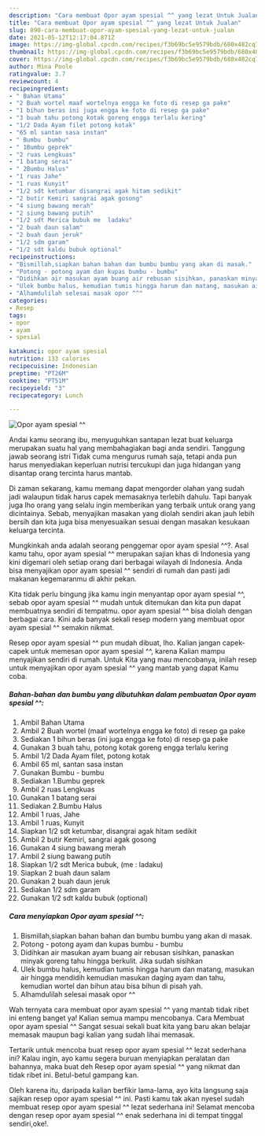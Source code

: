 ```yaml
---
description: "Cara membuat Opor ayam spesial ^^ yang lezat Untuk Jualan"
title: "Cara membuat Opor ayam spesial ^^ yang lezat Untuk Jualan"
slug: 890-cara-membuat-opor-ayam-spesial-yang-lezat-untuk-jualan
date: 2021-05-12T12:17:04.871Z
image: https://img-global.cpcdn.com/recipes/f3b69bc5e9579bdb/680x482cq70/opor-ayam-spesial-foto-resep-utama.jpg
thumbnail: https://img-global.cpcdn.com/recipes/f3b69bc5e9579bdb/680x482cq70/opor-ayam-spesial-foto-resep-utama.jpg
cover: https://img-global.cpcdn.com/recipes/f3b69bc5e9579bdb/680x482cq70/opor-ayam-spesial-foto-resep-utama.jpg
author: Mina Poole
ratingvalue: 3.7
reviewcount: 4
recipeingredient:
- " Bahan Utama"
- "2 Buah wortel maaf wortelnya engga ke foto di resep ga pake"
- "1 bihun beras ini juga engga ke foto di resep ga pake"
- "3 buah tahu potong kotak goreng engga terlalu kering"
- "1/2 Dada Ayam filet potong kotak"
- "65 ml santan sasa instan"
- " Bumbu  bumbu"
- " 1Bumbu geprek"
- "2 ruas Lengkuas"
- "1 batang serai"
- " 2Bumbu Halus"
- "1 ruas Jahe"
- "1 ruas Kunyit"
- "1/2 sdt ketumbar disangrai agak hitam sedikit"
- "2 butir Kemiri sangrai agak gosong"
- "4 siung bawang merah"
- "2 siung bawang putih"
- "1/2 sdt Merica bubuk me  ladaku"
- "2 buah daun salam"
- "2 buah daun jeruk"
- "1/2 sdm garam"
- "1/2 sdt kaldu bubuk optional"
recipeinstructions:
- "Bismillah,siapkan bahan bahan dan bumbu bumbu yang akan di masak."
- "Potong - potong ayam dan kupas bumbu - bumbu"
- "Didihkan air masukan ayam buang air rebusan sisihkan, panaskan minyak goreng tahu hingga berkulit. Jika sudah sisihkan"
- "Ulek bumbu halus, kemudian tumis hingga harum dan matang, masukan air hingga mendidih kemudian masukan daging ayam dan tahu, kemudian wortel dan bihun atau bisa bihun di pisah yah."
- "Alhamdulilah selesai masak opor ^^"
categories:
- Resep
tags:
- opor
- ayam
- spesial

katakunci: opor ayam spesial 
nutrition: 133 calories
recipecuisine: Indonesian
preptime: "PT26M"
cooktime: "PT51M"
recipeyield: "3"
recipecategory: Lunch

---
```



![Opor ayam spesial ^^](https://img-global.cpcdn.com/recipes/f3b69bc5e9579bdb/680x482cq70/opor-ayam-spesial-foto-resep-utama.jpg)

Andai kamu seorang ibu, menyuguhkan santapan lezat buat keluarga merupakan suatu hal yang membahagiakan bagi anda sendiri. Tanggung jawab seorang istri Tidak cuma mengurus rumah saja, tetapi anda pun harus menyediakan keperluan nutrisi tercukupi dan juga hidangan yang disantap orang tercinta harus mantab.

Di zaman  sekarang, kamu memang dapat mengorder olahan yang sudah jadi walaupun tidak harus capek memasaknya terlebih dahulu. Tapi banyak juga lho orang yang selalu ingin memberikan yang terbaik untuk orang yang dicintainya. Sebab, menyajikan masakan yang diolah sendiri akan jauh lebih bersih dan kita juga bisa menyesuaikan sesuai dengan masakan kesukaan keluarga tercinta. 



Mungkinkah anda adalah seorang penggemar opor ayam spesial ^^?. Asal kamu tahu, opor ayam spesial ^^ merupakan sajian khas di Indonesia yang kini digemari oleh setiap orang dari berbagai wilayah di Indonesia. Anda bisa menyajikan opor ayam spesial ^^ sendiri di rumah dan pasti jadi makanan kegemaranmu di akhir pekan.

Kita tidak perlu bingung jika kamu ingin menyantap opor ayam spesial ^^, sebab opor ayam spesial ^^ mudah untuk ditemukan dan kita pun dapat membuatnya sendiri di tempatmu. opor ayam spesial ^^ bisa diolah dengan berbagai cara. Kini ada banyak sekali resep modern yang membuat opor ayam spesial ^^ semakin nikmat.

Resep opor ayam spesial ^^ pun mudah dibuat, lho. Kalian jangan capek-capek untuk memesan opor ayam spesial ^^, karena Kalian mampu menyajikan sendiri di rumah. Untuk Kita yang mau mencobanya, inilah resep untuk menyajikan opor ayam spesial ^^ yang mantab yang dapat Kamu coba.

<!--inarticleads1-->

##### Bahan-bahan dan bumbu yang dibutuhkan dalam pembuatan Opor ayam spesial ^^:

1. Ambil  Bahan Utama
1. Ambil 2 Buah wortel (maaf wortelnya engga ke foto) di resep ga pake
1. Sediakan 1 bihun beras (ini juga engga ke foto) di resep ga pake
1. Gunakan 3 buah tahu, potong kotak goreng engga terlalu kering
1. Ambil 1/2 Dada Ayam filet, potong kotak
1. Ambil 65 ml, santan sasa instan
1. Gunakan  Bumbu - bumbu
1. Sediakan  1.Bumbu geprek
1. Ambil 2 ruas Lengkuas
1. Gunakan 1 batang serai
1. Sediakan  2.Bumbu Halus
1. Ambil 1 ruas, Jahe
1. Ambil 1 ruas, Kunyit
1. Siapkan 1/2 sdt ketumbar, disangrai agak hitam sedikit
1. Ambil 2 butir Kemiri, sangrai agak gosong
1. Gunakan 4 siung bawang merah
1. Ambil 2 siung bawang putih
1. Siapkan 1/2 sdt Merica bubuk, (me : ladaku)
1. Siapkan 2 buah daun salam
1. Gunakan 2 buah daun jeruk
1. Sediakan 1/2 sdm garam
1. Gunakan 1/2 sdt kaldu bubuk (optional)




<!--inarticleads2-->

##### Cara menyiapkan Opor ayam spesial ^^:

1. Bismillah,siapkan bahan bahan dan bumbu bumbu yang akan di masak.
1. Potong - potong ayam dan kupas bumbu - bumbu
1. Didihkan air masukan ayam buang air rebusan sisihkan, panaskan minyak goreng tahu hingga berkulit. Jika sudah sisihkan
1. Ulek bumbu halus, kemudian tumis hingga harum dan matang, masukan air hingga mendidih kemudian masukan daging ayam dan tahu, kemudian wortel dan bihun atau bisa bihun di pisah yah.
1. Alhamdulilah selesai masak opor ^^




Wah ternyata cara membuat opor ayam spesial ^^ yang mantab tidak ribet ini enteng banget ya! Kalian semua mampu mencobanya. Cara Membuat opor ayam spesial ^^ Sangat sesuai sekali buat kita yang baru akan belajar memasak maupun bagi kalian yang sudah lihai memasak.

Tertarik untuk mencoba buat resep opor ayam spesial ^^ lezat sederhana ini? Kalau ingin, ayo kamu segera buruan menyiapkan peralatan dan bahannya, maka buat deh Resep opor ayam spesial ^^ yang nikmat dan tidak ribet ini. Betul-betul gampang kan. 

Oleh karena itu, daripada kalian berfikir lama-lama, ayo kita langsung saja sajikan resep opor ayam spesial ^^ ini. Pasti kamu tak akan nyesel sudah membuat resep opor ayam spesial ^^ lezat sederhana ini! Selamat mencoba dengan resep opor ayam spesial ^^ enak sederhana ini di tempat tinggal sendiri,oke!.

